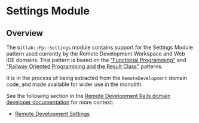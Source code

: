 # Settings Module

## Overview

The `Gitlab::Fp::Settings` module contains support for the Settings Module pattern used
currently by the Remote Development Workspace and Web IDE domains. This pattern is
based on the ["Functional Programming"](../../../ee/lib/remote_development/README.md#functional-patterns) and ["Railway Oriented Programming and the Result Class"](../../../ee/lib/remote_development/README.md#railway-oriented-programming-and-the-result-class) patterns.

It is in the process of being extracted from the `RemoteDevelopment` domain code,
and made available for wider use in the monolith.

See the following section in the [Remote Development Rails domain developer documentation](../../../ee/lib/remote_development/README.md) for more context:

- [Remote Development Settings](../../../ee/lib/remote_development/README.md#remote-development-settings)
